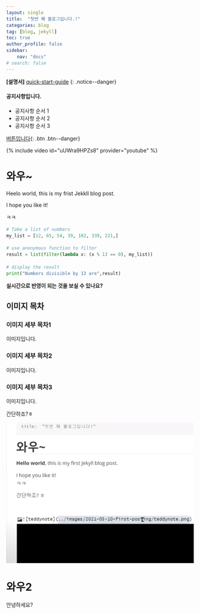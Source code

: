 ```yaml
---
layout: single
title:  "첫번 째 블로그입니다.!"
categories: blog
tag: [blog, jekyll]
toc: true
author_profile: false
sidebar:
    nav: "docs"
# search: false
---
```


**[설명서]** [quick-start-guide](https://mmistakes.github.io/minimal-mistakes/docs/quick-start-guide/)
{: .notice--danger}

<div class="notice--success">
<h4>공지사항입니다.</h4>
<ul>
    <li>공지사항 순서 1</li>
    <li>공지사항 순서 2</li>
    <li>공지사항 순서 3</li>
</ul>
</div>

[버튼입니다](https://google.com){: .btn .btn--danger}

{% include video id="uUWra9HPZs8" provider="youtube" %}

# 와우~

Heelo world, this is my frist Jekkll blog post.

I hope you like it!

ㅋㅋ

```python
# Take a list of numbers
my_list = [12, 65, 54, 39, 102, 339, 221,]

# use anonymous function to filter
result = list(filter(lambda x: (x % 13 == 0), my_list))

# display the result
print("Numbers divisible by 13 are",result)

```

**실시간으로 반영이 되는 것을 보실 수 있나요?**

## 이미지 목차

### 이미지 세부 목차1

이미지입니다.

### 이미지 세부 목차2

이미지입니다.

### 이미지 세부 목차3

이미지입니다.

간단하죠?ㅎ

![](../images/2022-10-09-first-posting/sample.png)

# 와우2

안녕하세요?
